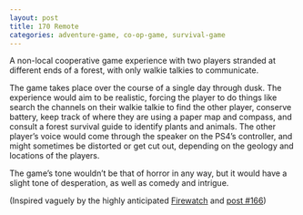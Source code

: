 ```yaml
---
layout: post
title: 170 Remote
categories: adventure-game, co-op-game, survival-game
---
```

A non-local cooperative game experience with two players stranded at different ends of a forest,  with only walkie talkies to communicate. 

The game takes place over the course of a single day through dusk.  The experience would aim to be realistic, forcing the player to do things like search the channels on their walkie talkie to find the other player, conserve battery, keep track of where they are using a paper map and compass, and consult a forest survival guide to identify plants and animals.  The other player’s voice would come through the speaker on the PS4’s controller, and might sometimes be distorted or get cut out, depending on the geology and locations of the players.

The game’s tone wouldn’t be that of horror in any way, but it would have a slight tone of desperation, as well as comedy and intrigue.

(Inspired vaguely by the highly anticipated [Firewatch](http://firewatchgame.com) and [post #166](http://www.foster-douglas.com/games/166-open-world-cooperative-play/))